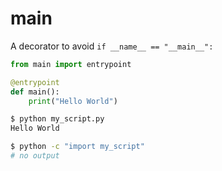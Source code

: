 # main

A decorator to avoid `if __name__ == "__main__":`

```python
from main import entrypoint

@entrypoint
def main():
    print("Hello World")
```

```bash
$ python my_script.py
Hello World

$ python -c "import my_script"
# no output
```
